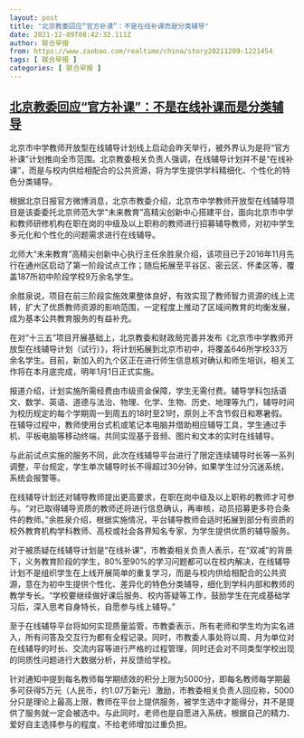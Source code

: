 ```yaml
---
layout: post
title: "北京教委回应“官方补课”：不是在线补课而是分类辅导"
date: 2021-12-09T08:42:32.111Z
author: 联合早报
from: https://www.zaobao.com/realtime/china/story20211209-1221454
tags: [ 联合早报 ]
categories: [ 联合早报 ]
---
```

<!--1639061820000-->
[北京教委回应“官方补课”：不是在线补课而是分类辅导](https://www.zaobao.com/realtime/china/story20211209-1221454)
------

<div>
<p>北京市中学教师开放型在线辅导计划线上启动会昨天举行，被外界认为是将“官方补课”计划推向全市范围。北京教委相关负责人强调，在线辅导计划并不是“在线补课”，而是与校内供给相配合的公共资源，将为学生提供学科精细化、个性化的特色分类辅导。</p><p>根据北京日报官方微博消息，北京市教委介绍，北京市中学教师开放型在线辅导项目是该委委托北京师范大学“未来教育”高精尖创新中心搭建平台，面向北京市中学和教师研修机构在职在岗的中级及以上职称的教师进行招募辅导教师，对初中学生多元化和个性化的问题需求进行在线辅导。</p><p>北师大“未来教育”高精尖创新中心执行主任余胜泉介绍，该项目已于2016年11月先行在通州区启动了第一阶段试点工作；随后拓展至平谷区、密云区、怀柔区等，覆盖187所初中阶段学校9万余名学生。</p><section id="imu"><div id="dfp-ad-imu1">        </div></section><p>余胜泉说，项目在前三阶段实施效果整体良好，有效实现了教师智力资源的线上流转，扩大了优质教师资源的影响范围，一定程度上推动了区域间教育的均衡发展，成为基本公共教育服务的有益补充。</p><p>在对“十三五”项目开展基础上，北京教委和财政局完善并发布《北京市中学教师开放型在线辅导计划（试行）》，将计划拓展到北京市初中，将覆盖646所学校33万余名学生。目前，新加入的九个区正在进行师生信息核对确认和师生培训，相关工作将在本月底完成，明年1月1日正式实施。</p><p>报道介绍，计划实施所需经费由市级资金保障，学生无需付费。辅导学科包括语文、数学、英语、道德与法治、物理、化学、生物、历史、地理等九门，辅导时间为校历规定的每个学期周一到周五的18时至21时，原则上不含节假日和寒暑假。在辅导过程中，教师使用台式机或笔记本电脑并借助相应辅导工具，学生通过手机、平板电脑等移动终端，共同实现基于音频、图片和文本的实时在线辅导。</p><div id="innity-in-post"></div><div id="dfp-ad-midarticlespecial">        </div><p>与此前试点实施的服务不同，此次在线辅导平台进行了限定连续辅导时长等一系列调整，平台规定，学生单次辅导时长不得超过30分钟，如果学生过分沉迷系统，系统会报警等。</p><p>在线辅导计划还对辅导教师提出更高要求，在职在岗中级及以上职称的教师才可参与。“对已取得辅导资质的教师还将进行信息确认，再审核，动员招募更多符合条件的教师。”余胜泉介绍，根据实施情况，平台辅导教师会适时拓展到部分有资质的校外教育机构学科教师、高校或社会各界知名专家，为学生提供优质的辅导服务。</p><p>对于被质疑在线辅导计划是“在线补课”，市教委相关负责人表示，在“双减”的背景下，义务教育阶段的学生，80%至90%的学习问题都可以在校内解决，在线辅导计划不是组织学生在上线开展简单的重复学习，而是与校内供给相配合的公共资源，意在为初中生提供个性化、差异化的特色分类辅导，细化到学科内部和教师的教学专长。“学校要继续做好课后服务、校内答疑等工作，鼓励学生在完成基础学习后，深入思考自身特长，自愿参与线上辅导。”</p><p>至于在线辅导平台将如何实现质量监管，市教委表示，所有老师和学生均为实名进入，所有问答及交互行为都有全程记录。同时，市教委人事处将以周、月为单位对在线辅导的时长、交流内容等进行严格的过程管理，同时还会对不同类型学校出现的同质性问题进行大数据分析，并反馈给学校。</p><p>针对通知中提到每名教师每学期绩效的积分上限为5000分，即每名教师每学期最多可获得5万元（人民币，约1.07万新元）激励，市教委相关负责人回应称，5000分只是理论上最高上限，教师在平台上提供服务，被学生选中才能得分，并不是提供了服务就一定会被选中。与此同时，老师也是自愿进入系统，根据自己的精力、爱好自主选择参与的程度，不给老师增加过重负担。<br>&nbsp;</p>      <div class="cx_paywall_placeholder" id="sph_cdp_40"></div>
</div>
